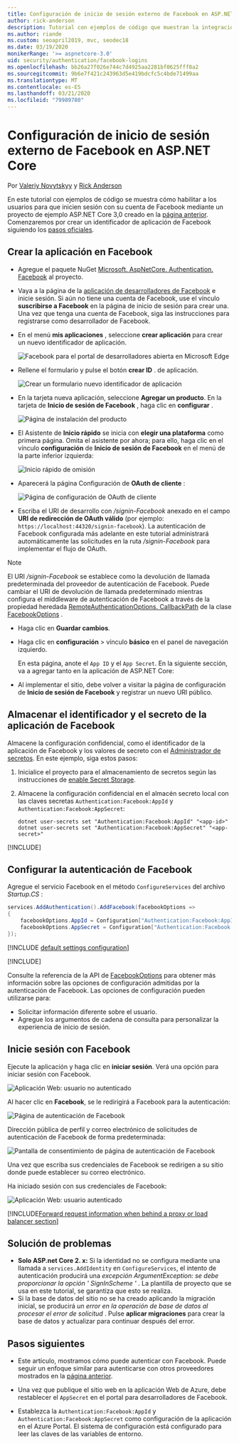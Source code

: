 ```yaml
---
title: Configuración de inicio de sesión externo de Facebook en ASP.NET Core
author: rick-anderson
description: Tutorial con ejemplos de código que muestran la integración de la autenticación de usuarios de cuentas de Facebook en una aplicación de ASP.NET Core existente.
ms.author: riande
ms.custom: seoapril2019, mvc, seodec18
ms.date: 03/19/2020
monikerRange: '>= aspnetcore-3.0'
uid: security/authentication/facebook-logins
ms.openlocfilehash: bb26a27f026e744c7d4925aa2281bf0625fff8a2
ms.sourcegitcommit: 9b6e7f421c243963d5e419bdcfc5c4bde71499aa
ms.translationtype: MT
ms.contentlocale: es-ES
ms.lasthandoff: 03/21/2020
ms.locfileid: "79989780"
---
```

# <a name="facebook-external-login-setup-in-aspnet-core"></a>Configuración de inicio de sesión externo de Facebook en ASP.NET Core

Por [Valeriy Novytskyy](https://github.com/01binary) y [Rick Anderson](https://twitter.com/RickAndMSFT)

En este tutorial con ejemplos de código se muestra cómo habilitar a los usuarios para que inicien sesión con su cuenta de Facebook mediante un proyecto de ejemplo ASP.NET Core 3,0 creado en la [página anterior](xref:security/authentication/social/index). Comenzaremos por crear un identificador de aplicación de Facebook siguiendo los [pasos oficiales](https://developers.facebook.com).

## <a name="create-the-app-in-facebook"></a>Crear la aplicación en Facebook

* Agregue el paquete NuGet [Microsoft. AspNetCore. Authentication. Facebook](https://www.nuget.org/packages/Microsoft.AspNetCore.Authentication.Facebook) al proyecto.

* Vaya a la página de la [aplicación de desarrolladores de Facebook](https://developers.facebook.com/apps/) e inicie sesión. Si aún no tiene una cuenta de Facebook, use el vínculo **suscribirse a Facebook** en la página de inicio de sesión para crear una.  Una vez que tenga una cuenta de Facebook, siga las instrucciones para registrarse como desarrollador de Facebook.

* En el menú **mis aplicaciones** , seleccione **crear aplicación** para crear un nuevo identificador de aplicación.

   ![Facebook para el portal de desarrolladores abierta en Microsoft Edge](index/_static/FBMyApps.png)

* Rellene el formulario y pulse el botón **crear ID** . de aplicación.

  ![Crear un formulario nuevo identificador de aplicación](index/_static/FBNewAppId.png)

* En la tarjeta nueva aplicación, seleccione **Agregar un producto**.  En la tarjeta de **Inicio de sesión de Facebook** , haga clic en **configurar** . 

  ![Página de instalación del producto](index/_static/FBProductSetup.png)

* El Asistente de **Inicio rápido** se inicia con **elegir una plataforma** como primera página. Omita el asistente por ahora; para ello, haga clic en el vínculo **configuración** de **Inicio de sesión de Facebook** en el menú de la parte inferior izquierda:

  ![Inicio rápido de omisión](index/_static/FBSkipQuickStart.png)

* Aparecerá la página Configuración de **OAuth de cliente** :

  ![Página de configuración de OAuth de cliente](index/_static/FBOAuthSetup.png)

* Escriba el URI de desarrollo con */signin-Facebook* anexado en el campo **URI de redirección de OAuth válido** (por ejemplo: `https://localhost:44320/signin-facebook`). La autenticación de Facebook configurada más adelante en este tutorial administrará automáticamente las solicitudes en la ruta */signin-Facebook* para implementar el flujo de OAuth.

> [!NOTE]
> El URI */signin-Facebook* se establece como la devolución de llamada predeterminada del proveedor de autenticación de Facebook. Puede cambiar el URI de devolución de llamada predeterminado mientras configura el middleware de autenticación de Facebook a través de la propiedad heredada [RemoteAuthenticationOptions. CallbackPath](/dotnet/api/microsoft.aspnetcore.authentication.remoteauthenticationoptions.callbackpath) de la clase [FacebookOptions](/dotnet/api/microsoft.aspnetcore.authentication.facebook.facebookoptions) .

* Haga clic en **Guardar cambios**.

* Haga clic en **configuración** > vínculo **básico** en el panel de navegación izquierdo.

  En esta página, anote el `App ID` y el `App Secret`. En la siguiente sección, va a agregar tanto en la aplicación de ASP.NET Core:

* Al implementar el sitio, debe volver a visitar la página de configuración de **Inicio de sesión de Facebook** y registrar un nuevo URI público.

## <a name="store-the-facebook-app-id-and-secret"></a>Almacenar el identificador y el secreto de la aplicación de Facebook

Almacene la configuración confidencial, como el identificador de la aplicación de Facebook y los valores de secreto con el [Administrador de secretos](xref:security/app-secrets). En este ejemplo, siga estos pasos:

1. Inicialice el proyecto para el almacenamiento de secretos según las instrucciones de [enable Secret Storage](xref:security/app-secrets#enable-secret-storage).
1. Almacene la configuración confidencial en el almacén secreto local con las claves secretas `Authentication:Facebook:AppId` y `Authentication:Facebook:AppSecret`:

    ```dotnetcli
    dotnet user-secrets set "Authentication:Facebook:AppId" "<app-id>"
    dotnet user-secrets set "Authentication:Facebook:AppSecret" "<app-secret>"
    ```

[!INCLUDE[](~/includes/environmentVarableColon.md)]

## <a name="configure-facebook-authentication"></a>Configurar la autenticación de Facebook

Agregue el servicio Facebook en el método `ConfigureServices` del archivo *Startup.CS* :

```csharp
services.AddAuthentication().AddFacebook(facebookOptions =>
{
    facebookOptions.AppId = Configuration["Authentication:Facebook:AppId"];
    facebookOptions.AppSecret = Configuration["Authentication:Facebook:AppSecret"];
});
```

[!INCLUDE [default settings configuration](includes/default-settings.md)]

[!INCLUDE[](includes/chain-auth-providers.md)]

Consulte la referencia de la API de [FacebookOptions](/dotnet/api/microsoft.aspnetcore.builder.facebookoptions) para obtener más información sobre las opciones de configuración admitidas por la autenticación de Facebook. Las opciones de configuración pueden utilizarse para:

* Solicitar información diferente sobre el usuario.
* Agregue los argumentos de cadena de consulta para personalizar la experiencia de inicio de sesión.

## <a name="sign-in-with-facebook"></a>Inicie sesión con Facebook

Ejecute la aplicación y haga clic en **iniciar sesión**. Verá una opción para iniciar sesión con Facebook.

![Aplicación Web: usuario no autenticado](index/_static/DoneFacebook.png)

Al hacer clic en **Facebook**, se le redirigirá a Facebook para la autenticación:

![Página de autenticación de Facebook](index/_static/FBLogin.png)

Dirección pública de perfil y correo electrónico de solicitudes de autenticación de Facebook de forma predeterminada:

![Pantalla de consentimiento de página de autenticación de Facebook](index/_static/FBLoginDone.png)

Una vez que escriba sus credenciales de Facebook se redirigen a su sitio donde puede establecer su correo electrónico.

Ha iniciado sesión con sus credenciales de Facebook:

![Aplicación Web: usuario autenticado](index/_static/Done.png)

[!INCLUDE[Forward request information when behind a proxy or load balancer section](includes/forwarded-headers-middleware.md)]

## <a name="troubleshooting"></a>Solución de problemas

* **Solo ASP.net Core 2. x:** Si la identidad no se configura mediante una llamada a `services.AddIdentity` en `ConfigureServices`, el intento de autenticación producirá una *excepción ArgumentException: se debe proporcionar la opción ' SignInScheme '* . La plantilla de proyecto que se usa en este tutorial, se garantiza que esto se realiza.
* Si la base de datos del sitio no se ha creado aplicando la migración inicial, se producirá *un error en la operación de base de datos al procesar el error de solicitud* . Pulse **aplicar migraciones** para crear la base de datos y actualizar para continuar después del error.

## <a name="next-steps"></a>Pasos siguientes

* Este artículo, mostramos cómo puede autenticar con Facebook. Puede seguir un enfoque similar para autenticarse con otros proveedores mostrados en la [página anterior](xref:security/authentication/social/index).

* Una vez que publique el sitio web en la aplicación Web de Azure, debe restablecer el `AppSecret` en el portal para desarrolladores de Facebook.

* Establezca la `Authentication:Facebook:AppId` y `Authentication:Facebook:AppSecret` como configuración de la aplicación en el Azure Portal. El sistema de configuración está configurado para leer las claves de las variables de entorno.
